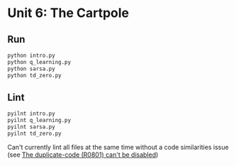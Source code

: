 # Unit 6: The Cartpole

## Run

```sh
python intro.py
python q_learning.py
python sarsa.py
python td_zero.py
```

## Lint

```sh
pyilnt intro.py
pyilnt q_learning.py
pyilnt sarsa.py
pyilnt td_zero.py
```

Can't currently lint all files at the same time without a code similarities
issue (see
[The duplicate-code (R0801) can't be disabled](https://github.com/PyCQA/pylint/issues/214))

